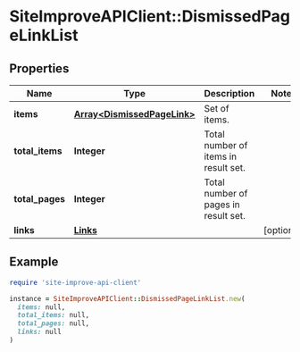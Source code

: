# SiteImproveAPIClient::DismissedPageLinkList

## Properties

| Name | Type | Description | Notes |
| ---- | ---- | ----------- | ----- |
| **items** | [**Array&lt;DismissedPageLink&gt;**](DismissedPageLink.md) | Set of items. |  |
| **total_items** | **Integer** | Total number of items in result set. |  |
| **total_pages** | **Integer** | Total number of pages in result set. |  |
| **links** | [**Links**](Links.md) |  | [optional] |

## Example

```ruby
require 'site-improve-api-client'

instance = SiteImproveAPIClient::DismissedPageLinkList.new(
  items: null,
  total_items: null,
  total_pages: null,
  links: null
)
```

